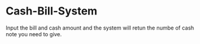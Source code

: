 # Cash-Bill-System
Input the bill and cash amount and the system will retun the numbe of cash note you need to give.
